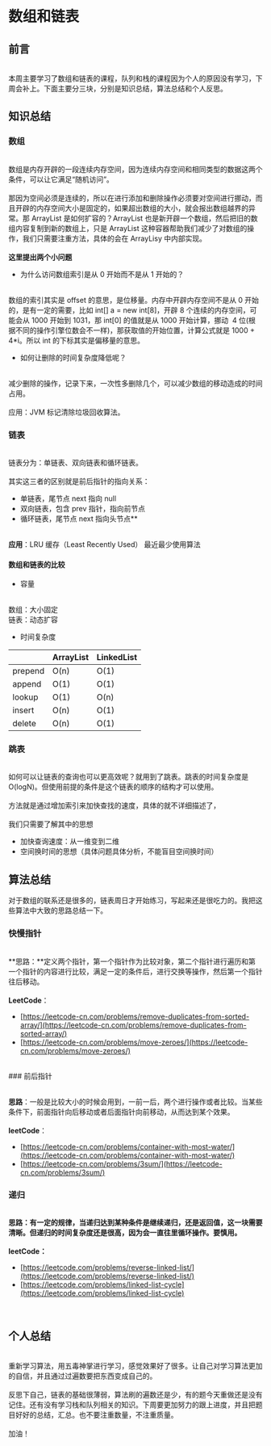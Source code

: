 # 数组和链表

## 前言

<br />本周主要学习了数组和链表的课程，队列和栈的课程因为个人的原因没有学习，下周会补上。下面主要分三块，分别是知识总结，算法总结和个人反思。<br />

## 知识总结

### 数组

<br />数组是内存开辟的一段连续内存空间，因为连续内存空间和相同类型的数据这两个条件，可以让它满足“随机访问”。<br />
<br />那因为空间必须是连续的，所以在进行添加和删除操作必须要对空间进行挪动，而且开辟的内存空间大小是固定的，如果超出数组的大小，就会报出数组越界的异常。那 ArrayList 是如何扩容的？ArrayList 也是新开辟一个数组，然后把旧的数组内容复制到新的数组上，只是 ArrayList 这种容器帮助我们减少了对数组的操作，我们只需要注重方法，具体的会在 ArrayLisy 中内部实现。<br />
<br />**这里提出两个小问题**

- 为什么访问数组索引是从 0 开始而不是从 1 开始的？


<br />数组的索引其实是 offset 的意思，是位移量。内存中开辟内存空间不是从 0 开始的，是有一定的需要，比如 int[] a = new int[8]，开辟 8 个连续的内存空间，可能会从 1000 开始到 1031，那 int[0] 的值就是从 1000 开始计算，挪动  4 位(根据不同的操作引擎位数会不一样)，那获取值的开始位置，计算公式就是 1000 + 4*i。所以 int 的下标其实是偏移量的意思。<br />

- 如何让删除的时间复杂度降低呢？


<br />减少删除的操作，记录下来，一次性多删除几个，可以减少数组的移动造成的时间占用。<br />
<br />应用：JVM 标记清除垃圾回收算法。
### 链表

<br />链表分为：单链表、双向链表和循环链表。<br />
<br />其实这三者的区别就是前后指针的指向关系：

- 单链表，尾节点 next 指向 null
- 双向链表，包含 prev 指针，指向前节点
- 循环链表，尾节点 next 指向头节点**


<br />**应用**：LRU 缓存（Least Recently Used） 最近最少使用算法<br />

<a name="fTzEF"></a>
#### 数组和链表的比较


- 容量


<br />数组：大小固定<br />链表：动态扩容<br />

- 时间复杂度



|  | ArrayList | LinkedList |
| --- | --- | --- |
| prepend | O(n) | O(1) |
| append | O(1) | O(1) |
| lookup | O(1) | O(n) |
| insert | O(n) | O(1) |
| delete | O(n) | O(1) |

### 跳表

<br />如何可以让链表的查询也可以更高效呢？就用到了跳表。跳表的时间复杂度是 O(logN)。但使用前提的条件是这个链表的顺序的结构才可以使用。<br />
<br />方法就是通过增加索引来加快查找的速度，具体的就不详细描述了，<br />
<br />我们只需要了解其中的思想

- 加快查询速度：从一维变到二维
- 空间换时间的思想（具体问题具体分析，不能盲目空间换时间）



## 算法总结


对于数组的联系还是很多的，链表周日才开始练习，写起来还是很吃力的。我把这些算法中大致的思路总结一下。<br />

### 快慢指针

<br />**思路：**定义两个指针，第一个指针作为比较对象，第二个指针进行遍历和第一个指针的内容进行比较，满足一定的条件后，进行交换等操作，然后第一个指针往后移动。<br />
<br />**LeetCode**：<br />

- [https://leetcode-cn.com/problems/remove-duplicates-from-sorted-array/](https://leetcode-cn.com/problems/remove-duplicates-from-sorted-array/)
- [https://leetcode-cn.com/problems/move-zeroes/](https://leetcode-cn.com/problems/move-zeroes/)


<br />
### 前后指针

<br />**思路**：一般是比较大小的时候会用到，一前一后，两个进行操作或者比较。当某些条件下，前面指针向后移动或者后面指针向前移动，从而达到某个效果。<br />
<br />**leetCode**：<br />

- [https://leetcode-cn.com/problems/container-with-most-water/](https://leetcode-cn.com/problems/container-with-most-water/)
- [https://leetcode-cn.com/problems/3sum/](https://leetcode-cn.com/problems/3sum/)



<a name="SgDNT"></a>
### 递归

<br />**思路：**有一定的规律，当递归达到某种条件是继续递归，还是返回值，这一块需要清晰。但递归的时间复杂度还是很高，因为会一直往里循环操作。要慎用。<br />**<br />**leetCode：**<br />**

- [https://leetcode.com/problems/reverse-linked-list/](https://leetcode.com/problems/reverse-linked-list/)
- [https://leetcode.com/problems/linked-list-cycle](https://leetcode.com/problems/linked-list-cycle)

<br />

## 个人总结

<br />重新学习算法，用五毒神掌进行学习，感觉效果好了很多。让自己对学习算法更加的自信，并且通过过遍数要把东西变成自己的。<br />
<br />反思下自己，链表的基础很薄弱，算法刷的遍数还是少，有的题今天重做还是没有记住。还有没有学习栈和队列相关的知识。下周要更加努力的跟上进度，并且把题目好好的总结，汇总。也不要注重数量，不注重质量。<br />
<br />加油！

